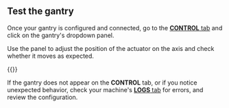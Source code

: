 ## Test the gantry

Once your gantry is configured and connected, go to the [**CONTROL** tab](/fleet/control/) and click on the gantry's dropdown panel.

Use the panel to adjust the position of the actuator on the axis and check whether it moves as expected.

{{<imgproc src="/components/gantry/gantry-control-tab.png" resize="450x" declaredimensions=true alt="Gantry control panel.">}}

If the gantry does not appear on the **CONTROL** tab, or if you notice unexpected behavior, check your machine's [**LOGS** tab](/fleet/machines/#logs) for errors, and review the configuration.
